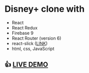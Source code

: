 # Disney+ clone with

- React
- React Redux
- Firebase 9
- React Router (version 6)
- react-slick (<a href="https://www.npmjs.com/package/react-slick" target="_blank">LINK</a>)
- html, css, JavaScript

## 👍 <a href="https://disney-plus-clone-a5e5f.web.app" target="_blank">LIVE DEMO</a>
